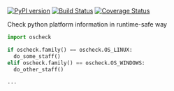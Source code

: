 [![PyPI version](https://badge.fury.io/py/oscheck.svg)](https://badge.fury.io/py/oscheck)
[![Build Status](https://travis-ci.org/a1fred/oscheck.svg?branch=master)](https://travis-ci.org/a1fred/oscheck)
[![Coverage Status](https://coveralls.io/repos/github/a1fred/oscheck/badge.svg?branch=master)](https://coveralls.io/github/a1fred/oscheck?branch=master)


Check python platform information in runtime-safe way

```Python
import oscheck

if oscheck.family() == oscheck.OS_LINUX:
  do_some_staff()
elif oscheck.family() == oscheck.OS_WINDOWS:
  do_other_staff()

...
```
